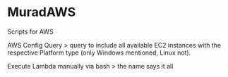 # MuradAWS
Scripts for AWS

AWS Config Query > query to include all available EC2 instances with the respective Platform type (only Windows mentioned, Linux not).

Execute Lambda manually via bash > the name says it all
